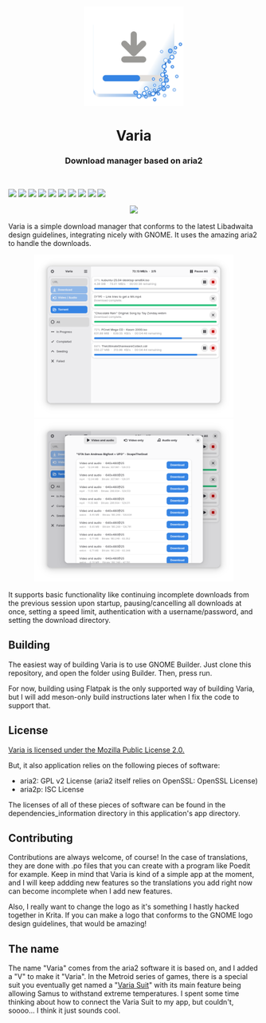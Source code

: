 <p align="center"><img src="https://raw.githubusercontent.com/giantpinkrobots/varia/main/data/icons/hicolor/scalable/apps/io.github.giantpinkrobots.varia.svg" width=200 /></p>
<h1 align="center">Varia</h1>
<h3 align="center">Download manager based on aria2</h3>
<br>

<p align="center">
  
![](https://img.shields.io/github/commits-since/giantpinkrobots/varia/latest/main?label=commits%20since%20latest%20release)  ![](https://img.shields.io/github/forks/giantpinkrobots/varia.svg)  ![](https://img.shields.io/github/stars/giantpinkrobots/varia.svg)  ![](https://img.shields.io/github/watchers/giantpinkrobots/varia.svg)  ![](https://img.shields.io/github/issues/giantpinkrobots/varia.svg)  ![](https://img.shields.io/github/issues-closed/giantpinkrobots/varia.svg)  ![](https://img.shields.io/github/issues-pr/giantpinkrobots/varia.svg)  ![](https://img.shields.io/github/issues-pr-closed/giantpinkrobots/varia.svg)  ![](https://img.shields.io/github/license/giantpinkrobots/varia.svg)  ![](https://img.shields.io/github/followers/giantpinkrobots.svg?style=social&label=Follow&maxAge=2592000)

</p>

<p align="center"><a href="https://flathub.org/apps/io.github.giantpinkrobots.varia"><img src="https://dl.flathub.org/assets/badges/flathub-badge-i-en.svg" width=300 /></a></p>

Varia is a simple download manager that conforms to the latest Libadwaita design guidelines, integrating nicely with GNOME. It uses the amazing aria2 to handle the downloads.

<p float="left" align="middle">
  <img src="https://raw.githubusercontent.com/giantpinkrobots/varia/main/screenshots/Screenshot-Varia-1.png" width=400 />
  <img src="https://raw.githubusercontent.com/giantpinkrobots/varia/main/screenshots/Screenshot-Varia-2.png" width=400 />
</p>

It supports basic functionality like continuing incomplete downloads from the previous session upon startup, pausing/cancelling all downloads at once, setting a speed limit, authentication with a username/password, and setting the download directory.

## Building

The easiest way of building Varia is to use GNOME Builder. Just clone this repository, and open the folder using Builder. Then, press run.

For now, building using Flatpak is the only supported way of building Varia, but I will add meson-only build instructions later when I fix the code to support that.

## License

<a href=https://github.com/giantpinkrobots/varia/blob/main/LICENSE>Varia is licensed under the Mozilla Public License 2.0.</a>

But, it also application relies on the following pieces of software:
- aria2: GPL v2 License (aria2 itself relies on OpenSSL: OpenSSL License)
- aria2p: ISC License

The licenses of all of these pieces of software can be found in the dependencies_information directory in this application's app directory.

## Contributing

Contributions are always welcome, of course! In the case of translations, they are done with .po files that you can create with a program like Poedit for example. Keep in mind that Varia is kind of a simple app at the moment, and I will keep addding new features so the translations you add right now can become incomplete when I add new features.

Also, I really want to change the logo as it's something I hastly hacked together in Krita. If you can make a logo that conforms to the GNOME logo design guidelines, that would be amazing!

## The name

The name "Varia" comes from the aria2 software it is based on, and I added a "V" to make it "Varia". In the Metroid series of games, there is a special suit you eventually get named a "<a href=https://metroid.fandom.com/wiki/Varia_Suit>Varia Suit</a>" with its main feature being allowing Samus to withstand extreme temperatures. I spent some time thinking about how to connect the Varia Suit to my app, but couldn't, soooo... I think it just sounds cool.

